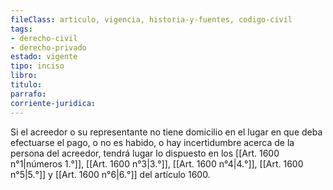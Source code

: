 ```yaml
---
fileClass: articulo, vigencia, historia-y-fuentes, codigo-civil
tags:
- derecho-civil
- derecho-privado
estado: vigente
tipo: inciso
libro:
titulo:
parrafo:
corriente-juridica:
---
```

Si el acreedor o su representante no tiene domicilio en el lugar en que deba efectuarse el pago, o no es habido, o hay incertidumbre acerca de la persona del acreedor, tendrá lugar lo dispuesto en los [[Art. 1600 n°1|números 1.°]], [[Art. 1600 n°3|3.°]], [[Art. 1600 n°4|4.°]], [[Art. 1600 n°5|5.°]] y [[Art. 1600 n°6|6.°]] del artículo 1600.